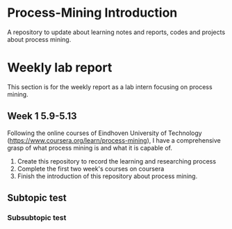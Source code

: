 # Process-Mining Introduction
A repository to update about learning notes and reports, codes and projects about process mining.



# Weekly lab report
This section is for the weekly report as a lab intern focusing on process mining. 

## Week 1  5.9-5.13
Following the online courses of Eindhoven University of Technology (https://www.coursera.org/learn/process-mining), I have a comprehensive grasp of what process mining is and what it is capable of. 
1. Create this repository to record the learning and researching process 
2. Complete the first two week's courses on coursera
3. Finish the introduction of this repository about process mining.

## Subtopic test
### Subsubtopic test
